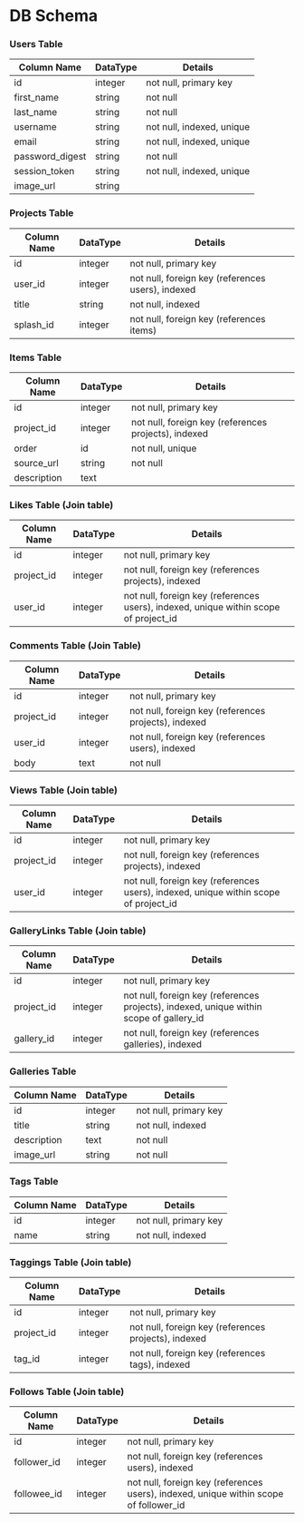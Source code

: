 # DB Schema

### Users Table
Column Name     | DataType  | Details
----------------|-----------|-----------
id              | integer   | not null, primary key
first_name      | string    | not null
last_name       | string    | not null
username        | string    | not null, indexed, unique
email           | string    | not null, indexed, unique
password_digest | string    | not null
session_token   | string    | not null, indexed, unique
image_url       | string    | 

### Projects Table
Column Name     | DataType  | Details
----------------|-----------|-----------
id              | integer   | not null, primary key
user_id         | integer   | not null, foreign key (references users), indexed
title           | string    | not null, indexed
splash_id       | integer   | not null, foreign key (references items)

### Items Table
Column Name     | DataType  | Details
----------------|-----------|-----------
id              | integer   | not null, primary key
project_id      | integer   | not null, foreign key (references projects), indexed
order           | id        | not null, unique
source_url      | string    | not null
description     | text      |

### Likes Table (Join table)
Column Name     | DataType  | Details
----------------|-----------|-----------
id              | integer   | not null, primary key
project_id      | integer   | not null, foreign key (references projects), indexed
user_id         | integer   | not null, foreign key (references users), indexed, unique within scope of project_id

### Comments Table (Join Table)
Column Name     | DataType  | Details
----------------|-----------|-----------
id              | integer   | not null, primary key
project_id      | integer   | not null, foreign key (references projects), indexed
user_id         | integer   | not null, foreign key (references users), indexed
body            | text      | not null

### Views Table (Join table)
Column Name     | DataType  | Details
----------------|-----------|-----------
id              | integer   | not null, primary key
project_id      | integer   | not null, foreign key (references projects), indexed
user_id         | integer   | not null, foreign key (references users), indexed, unique within scope of project_id

### GalleryLinks Table (Join table)
Column Name     | DataType  | Details
----------------|-----------|-----------
id              | integer   | not null, primary key
project_id      | integer   | not null, foreign key (references projects), indexed, unique within scope of gallery_id
gallery_id      | integer   | not null, foreign key (references galleries), indexed

### Galleries Table
Column Name     | DataType  | Details
----------------|-----------|-----------
id              | integer   | not null, primary key
title           | string    | not null, indexed
description     | text      | not null
image_url       | string    | not null

### Tags Table
Column Name     | DataType  | Details
----------------|-----------|-----------
id              | integer   | not null, primary key
name            | string    | not null, indexed

### Taggings Table (Join table)
Column Name     | DataType  | Details
----------------|-----------|-----------
id              | integer   | not null, primary key
project_id      | integer   | not null, foreign key (references projects), indexed
tag_id          | integer   | not null, foreign key (references tags), indexed

### Follows Table (Join table)
Column Name     | DataType  | Details
----------------|-----------|-----------
id              | integer   | not null, primary key
follower_id     | integer   | not null, foreign key (references users), indexed
followee_id     | integer   | not null, foreign key (references users), indexed, unique within scope of follower_id

